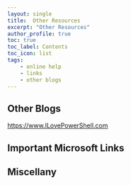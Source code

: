 ```yaml
---
layout: single
title:  Other Resources
excerpt: "Other Resources"
author_profile: true
toc: true
toc_label: Contents
toc_icon: list
tags:
    - online help
    - links
    - other blogs
---
```


## Other Blogs

https://www.ILovePowerShell.com

## Important Microsoft Links

## Miscellany